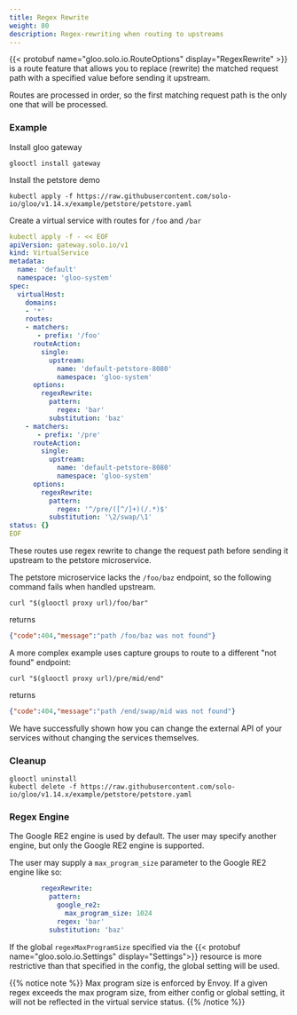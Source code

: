 ```yaml
---
title: Regex Rewrite
weight: 80
description: Regex-rewriting when routing to upstreams
---
```


{{< protobuf name="gloo.solo.io.RouteOptions" display="RegexRewrite" >}}
is a route feature that allows you to replace (rewrite) the matched request path with a specified value before sending it upstream.

Routes are processed in order, so the first matching request path is the only one that will be processed.

### Example

Install gloo gateway
```shell script
glooctl install gateway
```

Install the petstore demo
```shell script
kubectl apply -f https://raw.githubusercontent.com/solo-io/gloo/v1.14.x/example/petstore/petstore.yaml
```

Create a virtual service with routes for `/foo` and `/bar`
```yaml
kubectl apply -f - << EOF
apiVersion: gateway.solo.io/v1
kind: VirtualService
metadata:
  name: 'default'
  namespace: 'gloo-system'
spec:
  virtualHost:
    domains:
    - '*'
    routes:
    - matchers:
       - prefix: '/foo'
      routeAction:
        single:
          upstream:
            name: 'default-petstore-8080'
            namespace: 'gloo-system'
      options:
        regexRewrite: 
          pattern:
            regex: 'bar'
          substitution: 'baz'
    - matchers:
       - prefix: '/pre'
      routeAction:
        single:
          upstream:
            name: 'default-petstore-8080'
            namespace: 'gloo-system'
      options:
        regexRewrite: 
          pattern:
            regex: '^/pre/([^/]+)(/.*)$'
          substitution: '\2/swap/\1'
status: {}
EOF
```

These routes use regex rewrite to change the request path before sending it upstream to the petstore microservice.

The petstore microservice lacks the `/foo/baz` endpoint, so the following command fails when handled upstream.
```shell script
curl "$(glooctl proxy url)/foo/bar"
```
returns
```json
{"code":404,"message":"path /foo/baz was not found"}
```

A more complex example uses capture groups to route to a different "not found" endpoint:
```shell script
curl "$(glooctl proxy url)/pre/mid/end"
```
returns

```json
{"code":404,"message":"path /end/swap/mid was not found"}
```

We have successfully shown how you can change the external API of your services without changing the services themselves.

### Cleanup

```shell script
glooctl uninstall
kubectl delete -f https://raw.githubusercontent.com/solo-io/gloo/v1.14.x/example/petstore/petstore.yaml
```

### Regex Engine

The Google RE2 engine is used by default. The user may specify another engine, but only the Google RE2 engine is supported.

The user may supply a `max_program_size` parameter to the Google RE2 engine like so:
```yaml
        regexRewrite: 
          pattern:
            google_re2:
              max_program_size: 1024
            regex: 'bar'
          substitution: 'baz'
```
If the global `regexMaxProgramSize` specified via the {{< protobuf name="gloo.solo.io.Settings" display="Settings">}} resource is more restrictive than that specified in the config, the global setting will be used.

{{% notice note %}} Max program size is enforced by Envoy. If a given regex exceeds the max program size, from either config or global setting, it will not be reflected in the virtual service status. {{% /notice %}}
